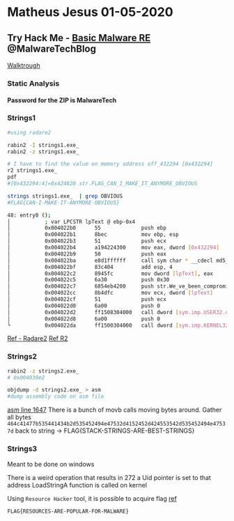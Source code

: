 # Matheus Jesus 01-05-2020

## Try Hack Me - [Basic Malware RE](https://tryhackme.com/room/basicmalwarere) @MalwareTechBlog

[Walktrough](https://medium.com/@davidagilman/malwaretech-beginner-malware-reversing-challenges-strings-walkthrough-9be8b234ddba)

### Static Analysis

#### Password for the ZIP is MalwareTech

### Strings1

```sh
#using radare2

rabin2 -I strings1.exe_
rabin2 -z strings1.exe_

# I have to find the value on memory address off_432294 [0x432294]
r2 strings1.exe_
pdf
#[0x432294:4]=0x424828 str.FLAG_CAN_I_MAKE_IT_ANYMORE_OBVIOUS

strings strings1.exe_  | grep OBVIOUS
#FLAG{CAN-I-MAKE-IT-ANYMORE-OBVIOUS}
```

```sh
48: entry0 ();
│           ; var LPCSTR lpText @ ebp-0x4
│           0x004022b0      55             push ebp
│           0x004022b1      8bec           mov ebp, esp
│           0x004022b3      51             push ecx
│           0x004022b4      a194224300     mov eax, dword [0x432294]   ; [0x432294:4]=0x424828 str.FLAG_CAN_I_MAKE_IT_ANYMORE_OBVIOUS
│           0x004022b9      50             push eax                    ; int32_t arg_8h
│           0x004022ba      e8d1ffffff     call sym char * __cdecl md5_hash(char *) ; sym.plaintext1.exe_char_____cdecl_md5_hash_char
│           0x004022bf      83c404         add esp, 4
│           0x004022c2      8945fc         mov dword [lpText], eax
│           0x004022c5      6a30           push 0x30                   ; '0' ; 48 ; UINT uType
│           0x004022c7      6854eb4200     push str.We_ve_been_compromised ; 0x42eb54 ; "We've been compromised!" ; LPCSTR lpCaption
│           0x004022cc      8b4dfc         mov ecx, dword [lpText]
│           0x004022cf      51             push ecx                    ; LPCSTR lpText
│           0x004022d0      6a00           push 0                      ; HWND hWnd
│           0x004022d2      ff1508304000   call dword [sym.imp.USER32.dll_MessageBoxA] ; 0x403008 ; "(\xec\x02" ; int MessageBoxA(HWND hWnd, LPCSTR lpText, LPCSTR lpCaption, UINT uType)
│           0x004022d8      6a00           push 0                      ; UINT uExitCode
└           0x004022da      ff1500304000   call dword [sym.imp.KERNEL32.dll_ExitProcess] ; 0x403000 ; VOID ExitProcess(UINT uExitCode)

```

[Ref - Radare2](https://blog.techorganic.com/2016/03/08/radare-2-in-0x1e-minutes/)
[Ref R2](http://www.ozgurcatak.org/files/02-static_analysis.pdf)

### Strings2

```sh
rabin2 -z strings2.exe_
# 0x004030e2

objdump -d strings2.exe_ > asm
#dump assembly code on asm file
```

[asm line 1647](./strings2/asm)
There is a bunch of movb calls moving bytes around.
Gather all bytes
`464c41477b535441434b2d535452494e47532d4152452d424553542d535452494e47537d`
back to string -> FLAG{STACK-STRINGS-ARE-BEST-STRINGS}

### Strings3

Meant to be done on windows

There is a weird operation that results in 272
a Uid pointer is set to that address
LoadStringA function is called on kernel

Using `Resource Hacker` tool, it is possible to acquire flag
[ref](https://medium.com/@thwalkde/malwaretech-beginner-malware-challenge-strings3-59f56429efd8)

`FLAG{RESOURCES-ARE-POPULAR-FOR-MALWARE}`